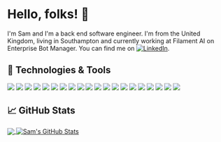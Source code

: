 # Hello, folks! 👋

I'm Sam and I'm a back end software engineer. I'm from the United Kingdom, living in Southampton and currently working at Filament AI on Enterprise Bot Manager. You can find me on [![LinkedIn][3.2]][3].

## 🔧 Technologies & Tools

![](https://img.shields.io/badge/Code-Node.JS-brightgreen?logo=node.js&logoColor=white&color=2bbc8a)
![](https://img.shields.io/badge/Code-Python-brightgreen?logo=python&logoColor=white&color=2bbc8a)
![](https://img.shields.io/badge/Tool-Docker-brightgreen?logo=docker&logoColor=white&color=2bbc8a)
![](https://img.shields.io/badge/Code-PHP-brightgreen?logo=php&logoColor=white&color=2bbc8a)
![](https://img.shields.io/badge/Tool-GIT-brightgreen?logo=git&logoColor=white&color=2bbc8a)
![](https://img.shields.io/badge/Code-Java-brightgreen?logo=java&logoColor=white&color=2bbc8a)
![](https://img.shields.io/badge/Code-Dart-brightgreen?logo=dart&logoColor=white&color=2bbc8a)
![](https://img.shields.io/badge/Framework-Flutter-brightgreen?logo=flutter&logoColor=white&color=2bbc8a)
![](https://img.shields.io/badge/Language-Apex-brightgreen&logoColor=white&color=2bbc8a)
![](https://img.shields.io/badge/Tool-GIT-brightgreen?logo=C-Sharp&logoColor=white&color=2bbc8a)
![](https://img.shields.io/badge/Framework-Electron-brightgreen?logo=electron&logoColor=white&color=2bbc8a)
![](https://img.shields.io/badge/Code-GoLang-brightgreen?logo=go&logoColor=white&color=2bbc8a)
![](https://img.shields.io/badge/Code-Processing-brightgreen?logo=processing&logoColor=white&color=2bbc8a)
![](https://img.shields.io/badge/Framework-Vue.JS-brightgreen?logo=Vue.JS&logoColor=white&color=2bbc8a)
![](https://img.shields.io/badge/Tool/Code-Microsoft%20SQL%20Server-brightgreen?logo=microsoft-sql-server&logoColor=white&color=2bbc8a)
![](https://img.shields.io/badge/Tool/Code-MySQL-brightgreen?logo=MySQL&logoColor=white&color=2bbc8a)
![](https://img.shields.io/badge/Platform-Salesforce-brightgreen?logo=Salesforce&logoColor=white&color=2bbc8a)
![](https://img.shields.io/badge/Platform-Firebase-brightgreen?logo=Firebase&logoColor=white&color=2bbc8a)
![](https://img.shields.io/badge/Code-CSS-brightgreen?logo=css3&logoColor=white&color=2bbc8a)
![](https://img.shields.io/badge/Code-HTML-brightgreen?logo=html5&logoColor=white&color=2bbc8a)

## &#x1f4c8; GitHub Stats

<a href="https://github.com/SamKingDev/SamKingDev">
  <img align="center" src="https://github-readme-stats.vercel.app/api/top-langs/?username=SamKingDev&html&title_color=ffffff&text_color=c9cacc&icon_color=2bbc8a&bg_color=1d1f21" />
</a>
<a href="https://github.com/SamKingDev/SamKingDev">
  <img align="center" src="https://github-readme-stats.vercel.app/api?username=SamKingDev&show_icons=true&line_height=27&count_private=true&title_color=ffffff&text_color=c9cacc&icon_color=2bbc8a&bg_color=1d1f21" alt="Sam's GitHub Stats" />
</a>

[3.2]: https://raw.githubusercontent.com/MartinHeinz/MartinHeinz/master/linkedin-3-16.png "LinkedIn icon without padding"
[3]: https://www.linkedin.com/in/sam-king-030978196/
